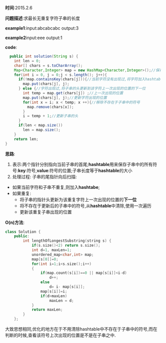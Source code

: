 **时间**:2015.2.6

**问题描述**:求最长无重复字符子串的长度

**example1**:input:abcabcabc output:3

**example2**input:eee output:1

**code**:
```java  
  public int solution(String s) {
    int len = 0;
    char[] chars = s.toCharArray();
    Map<Character,Integer> map = new HashMap<Character,Integer>();//保存当前字串中的每一个字符
    for(int i = 0, j = 0;j < s.length(); j++){
      if(!map.containsKey(chars[j])){//当前字符没有出现过,将字符加入hashtable
        map.put(chars[j], j);
      } else {//字符出现过,将子串的头更新到该字符上一次出现的位置的下一位
        int temp = map.get(chars[j]) ;//上一次出现的位置
        map.put(chars[j], j);//更新字符出现的位置
        for(int x = i; x < temp; x ++){//移除不存在于子串中的符号
          map.remove(chars[x]);
        }
        i = temp + 1;//更新子串的头
      }
      if(len < map.size())
        len = map.size();
    }
    return len;
}
```
**思路**:
1. 表示:两个指针分别指向当前子串的首尾;**hashtable**用来保存子串中的所有符号:**key**:符号,**value**:符号的位置;子串长度等于**hashtable**的大小
2. 处理过程:
  子串的尾指针向后扫描:
  - 如果当前字符和子串不重复,则加入**hashtabe**;
  - 如果重复:
    - 将子串的指针头更新为该重复字符上一次出现的位置的**下一位**
    - 将不存在于更新后的子串中的符号,从**hashtable**中清除,使用一次遍历
    - 更新该重复子串出现的位置

**O(n)方法**:

```cpp
class Solution {
    public:
        int lengthOfLongestSubstring(string s) {
            if(s.size()<2) return s.size();
            int d=1, maxLen=1;
            unordered_map<char,int> map;
            map[s[0]]=0;
            for(int i=1;i<s.size();i++)
            {
                if(map.count(s[i])==0 || map[s[i]]<i-d)
                    d++;
                else
                    d= i- map[s[i]];
                map[s[i]]=i;
                if(d>maxLen)
                    maxLen = d;
            }
            return maxLen;
        }
    };
```
大致思想相同,优化的地方在于不用清除hashtable中不存在于子串中的符号,而在判断的时候,查看该符号上次出现的位置是不是在子串之中.
